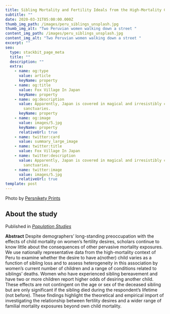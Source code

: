 ```yaml
---
title: Sibling Mortality and Fertility Ideals from the High-Mortality Context of Peru
subtitle: ""
date: 2020-03-31T05:00:00.000Z
thumb_img_path: /images/peru_siblings_unsplash.jpg
thumb_img_alt: "Two Peruvian women walking down a street "
content_img_path: /images/peru_siblings_unsplash.jpg
content_img_alt: "Two Peruvian women walking down a street "
excerpt: ""
seo:
  type: stackbit_page_meta
  title: ""
  description: ""
  extra:
    - name: og:type
      value: article
      keyName: property
    - name: og:title
      value: Fox Village In Japan
      keyName: property
    - name: og:description
      value: Apparently, Japan is covered in magical and irresistibly cute animal
        sanctuaries.
      keyName: property
    - name: og:image
      value: images/5.jpg
      keyName: property
      relativeUrl: true
    - name: twitter:card
      value: summary_large_image
    - name: twitter:title
      value: Fox Village In Japan
    - name: twitter:description
      value: Apparently, Japan is covered in magical and irresistibly cute animal
        sanctuaries.
    - name: twitter:image
      value: images/5.jpg
      relativeUrl: true
template: post
---
```


Photo by [Persnikety Prints](https://unsplash.com/photos/hNPX9p95CGc) 
> 
## About the study 
Published in [*Population Studies*](https://doi.org/10.1080/00324728.2020.1737188) 

**Abstract** Despite demographers’ long-standing preoccupation with the effects of child mortality on women’s fertility desires, scholars continue to know little about the consequences of other pervasive mortality exposures. We use nationally representative data from the high-mortality context of Peru to examine whether the desire to have a(nother) child varies as a function of sibling loss and to assess heterogeneity in this association by women’s current number of children and a range of conditions related to siblings’ deaths. Women who have experienced sibling bereavement and have two or more children report higher odds of desiring another child. These effects are not contingent on the age or sex of the deceased sibling but are only significant if the sibling died during the respondent’s lifetime (not before). These findings highlight the theoretical and empirical import of investigating the relationship between fertility desires and a wider range of familial mortality exposures beyond own child mortality.
